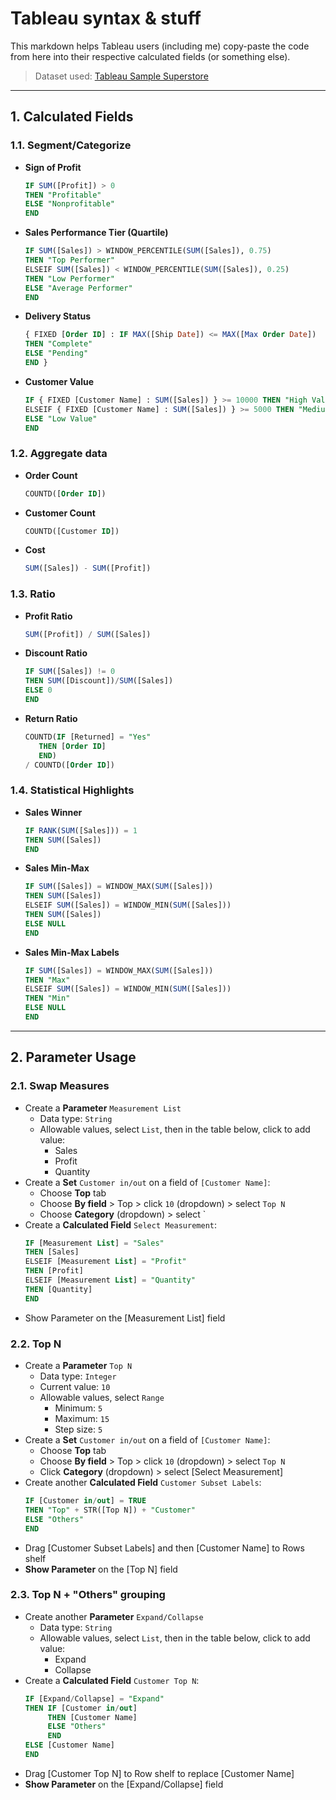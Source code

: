 # Tableau syntax & stuff
This markdown helps Tableau users (including me) copy-paste the code from here into their respective calculated fields (or something else).
> Dataset used: [Tableau Sample Superstore]([https://public.tableau.com/app/sample-data/sample_-_superstore.xls)

---
## 1. Calculated Fields
### 1.1. Segment/Categorize
- **Sign of Profit**
    ```sql
    IF SUM([Profit]) > 0
    THEN "Profitable"
    ELSE "Nonprofitable"
    END
    ```
- **Sales Performance Tier (Quartile)**
    ```sql
    IF SUM([Sales]) > WINDOW_PERCENTILE(SUM([Sales]), 0.75)
    THEN "Top Performer"
    ELSEIF SUM([Sales]) < WINDOW_PERCENTILE(SUM([Sales]), 0.25)
    THEN "Low Performer"
    ELSE "Average Performer"
    END
    ```
- **Delivery Status**
    ```sql
    { FIXED [Order ID] : IF MAX([Ship Date]) <= MAX([Max Order Date])
    THEN "Complete"
    ELSE "Pending"
    END }
    ```
- **Customer Value**
    ```sql
    IF { FIXED [Customer Name] : SUM([Sales]) } >= 10000 THEN "High Value"
    ELSEIF { FIXED [Customer Name] : SUM([Sales]) } >= 5000 THEN "Medium Value"
    ELSE "Low Value"
    END
    ```
### 1.2. Aggregate data
- **Order Count**
    ```sql
    COUNTD([Order ID])
    ```
- **Customer Count**
    ```sql
    COUNTD([Customer ID])
    ```
- **Cost**
    ```sql
    SUM([Sales]) - SUM([Profit])
    ```
### 1.3. Ratio
- **Profit Ratio**
    ```sql
    SUM([Profit]) / SUM([Sales])
    ```
- **Discount Ratio**
    ```sql
    IF SUM([Sales]) != 0
    THEN SUM([Discount])/SUM([Sales])
    ELSE 0
    END
    ```
- **Return Ratio**
    ```sql
    COUNTD(IF [Returned] = "Yes"
       THEN [Order ID]
       END)
    / COUNTD([Order ID])
    ```
### 1.4. Statistical Highlights
- **Sales Winner**
    ```sql
    IF RANK(SUM([Sales])) = 1
    THEN SUM([Sales])
    END
    ```
- **Sales Min-Max**
    ```sql
    IF SUM([Sales]) = WINDOW_MAX(SUM([Sales]))
    THEN SUM([Sales])
    ELSEIF SUM([Sales]) = WINDOW_MIN(SUM([Sales]))
    THEN SUM([Sales])
    ELSE NULL
    END
    ```
- **Sales Min-Max Labels**
    ```sql
    IF SUM([Sales]) = WINDOW_MAX(SUM([Sales]))
    THEN "Max"
    ELSEIF SUM([Sales]) = WINDOW_MIN(SUM([Sales]))
    THEN "Min"
    ELSE NULL
    END
    ```
---

## 2. Parameter Usage
### 2.1. Swap Measures
- Create a **Parameter** `Measurement List`
    - Data type: `String`
    - Allowable values, select `List`, then in the table below, click to add value:
        - Sales
        - Profit
        - Quantity
- Create a **Set** `Customer in/out` on a field of `[Customer Name]`:
    - Choose **Top** tab
    - Choose **By field** > Top > click `10` (dropdown) > select `Top N`
    - Choose **Category** (dropdown) >  select ` 
- Create a **Calculated Field** `Select Measurement`:
    ```sql
    IF [Measurement List] = "Sales"
    THEN [Sales]
    ELSEIF [Measurement List] = "Profit"
    THEN [Profit]
    ELSEIF [Measurement List] = "Quantity"
    THEN [Quantity]
    END
    ```
- Show Parameter on the [Measurement List] field
### 2.2. Top N
- Create a **Parameter** `Top N`
    - Data type: `Integer`
    - Current value: `10`
    - Allowable values, select `Range`
        - Minimum: `5`
        - Maximum: `15`
        - Step size: `5`
- Create a **Set** `Customer in/out` on a field of `[Customer Name]`:
    - Choose **Top** tab
    - Choose **By field** > Top > click `10` (dropdown) > select `Top N`
    - Click **Category** (dropdown) >  select [Select Measurement]
- Create another **Calculated Field** `Customer Subset Labels`:
    ```sql 
    IF [Customer in/out] = TRUE
    THEN "Top" + STR([Top N]) + "Customer"
    ELSE "Others"
    END
    ```
- Drag [Customer Subset Labels] and then [Customer Name] to Rows shelf
- **Show Parameter** on the [Top N] field
### 2.3. Top N + "Others" grouping
- Create another **Parameter** `Expand/Collapse`
    - Data type: `String`
    - Allowable values, select `List`, then in the table below, click to add value:
        - Expand
        - Collapse
- Create a **Calculated Field** `Customer Top N`:
    ```sql
    IF [Expand/Collapse] = "Expand"
    THEN IF [Customer in/out]
         THEN [Customer Name] 
         ELSE "Others"
         END
    ELSE [Customer Name]
    END
    ```
- Drag [Customer Top N] to Row shelf to replace [Customer Name]
- **Show Parameter** on the [Expand/Collapse] field